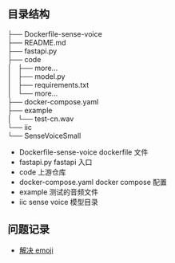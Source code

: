 ## 目录结构

├── Dockerfile-sense-voice  
├── README.md  
├── fastapi.py  
├── code  
│   ├── more...  
│   ├── model.py  
│   ├── requirements.txt  
│   └── more...  
├── docker-compose.yaml  
├── example  
│   └── test-cn.wav  
└── iic  
    └── SenseVoiceSmall  

- Dockerfile-sense-voice dockerfile 文件
- fastapi.py  fastapi 入口
- code 上游仓库
- docker-compose.yaml docker compose 配置
- example 测试的音频文件
- iic sense voice 模型目录

## 问题记录

- [解决 emoji](https://github.com/FunAudioLLM/SenseVoice/issues/113)
